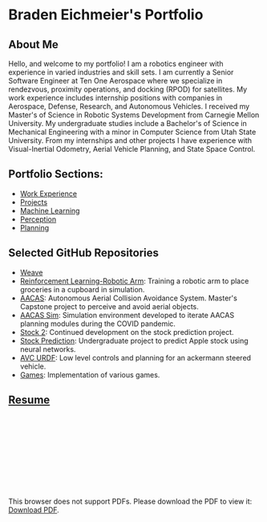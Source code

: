 # Braden Eichmeier's Portfolio

## About Me

Hello, and welcome to my portfolio! I am a robotics engineer with experience in varied industries and skill sets. I am currently a Senior Software Engineer at Ten One Aerospace where we specialize in rendezvous, proximity operations, and docking (RPOD) for satellites. My work experience includes internship positions with companies in Aerospace, Defense, Research, and Autonomous Vehicles. I received my Master's of Science in Robotic Systems Development from Carnegie Mellon University. My undergraduate studies include a Bachelor's of Science in Mechanical Engineering with a minor in Computer Science from Utah State University. From my internships and other projects I have experience with Visual-Inertial Odometry, Aerial Vehicle Planning, and State Space Control.

## Portfolio Sections:

* [Work Experience](./work)
* [Projects](./integrated_projects)
* [Machine Learning](./learning)
* [Perception](./perception)
* [Planning](./planning)

## Selected GitHub Repositories

* [Weave](https://github.com/309thEDDGE/weave)
* [Reinforcement Learning-Robotic Arm](https://github.com/eichmeierbr/robo_autonomy_project): Training a robotic arm to place groceries in a cupboard in simulation.
* [AACAS](https://github.com/eichmeierbr/aacas): Autonomous Aerial Collision Avoidance System. Master's Capstone project to perceive and avoid aerial objects.
* [AACAS Sim](https://github.com/eichmeierbr/aacas_sim): Simulation environment developed to iterate AACAS planning modules during the COVID pandemic.
* [Stock 2](https://github.com/eichmeierbr/stock2): Continued development on the stock prediction project.
* [Stock Prediction](https://github.com/eichmeierbr/stockPrediction): Undergraduate project to predict Apple stock using neural networks.
* [AVC URDF](https://github.com/eichmeierbr/avc_urdf): Low level controls and planning for an ackermann steered vehicle.
* [Games](https://github.com/eichmeierbr/games): Implementation of various games.


## [Resume](./Braden_Eichmeier_Resume.pdf)

<object data="Braden_Eichmeier_Resume.pdf" type="application/pdf" width="700px" height="700px">
    <embed src="Braden_Eichmeier_Resume.pdf">
        <p>This browser does not support PDFs. Please download the PDF to view it: <a href="Braden_Eichmeier_Resume.pdf">Download PDF</a>.</p>
    </embed>
</object>


